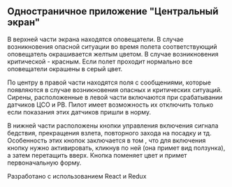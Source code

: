 ## Одностраничное приложение "Центральный экран"

В верхней части экрана находятся оповещатели. В случае возникновения опасной ситуации во время полета соответствующий оповещатель окрашивается желтым цветом. В случае возникновения критической  - красным. Если полет проходит нормально все оповещатели окрашены в серый цвет.

По центру в правой части находятся поля с сообщениями, которые появляются в случае возникновения опасных и критических ситуаций.
Сирены, расположенные в левой части включаются при срабатывании датчиков ЦСО и РВ. Пилот имеет возможность их отключить только если показания этих датчиков пришли в норму.

В нижней части расположены кнопки управления включения сигнала бедствия, прекращения взлета, повторного захода на посадку и тд. Особенность этих кнопок заключается в том , что для включения кнопку нужно активировать, кликнув по ней (она примет вид ползунка), а затем перетащить вверх. Кнопка поменяет цвет и примет первоначальную форму.

Разработано с использованием React и Redux
